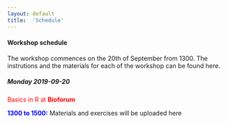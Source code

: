 ```yaml
---
layout: default
title:  'Schedule'
---
```

#### Workshop schedule

The workshop commences on the 20th of September from 1300. The instrutions and the materials for each of the workshop can be found here.

##### Monday 2019-09-20

<span style="color:red"> Basics in R at **Bioforum**</span>

<span style="color:blue"> **1300 to 1500:**</span> Materials and exercises will be uploaded here
